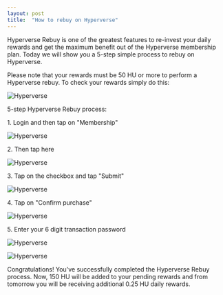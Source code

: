 ```yaml
---
layout: post
title:  "How to rebuy on Hyperverse"
---
```


Hyperverse Rebuy is one of the greatest features to re-invest your daily rewards and get the maximum benefit out of the Hyperverse membership plan. Today we will show you a 5-step simple process to rebuy on Hyperverse. 

Please note that your rewards must be 50 HU or more to perform a Hyperverse rebuy. To check your rewards simply do this:

![Hyperverse](/blog/images/upload/post4/1.png)

5-step Hyperverse Rebuy process:

1\. Login and then tap on "Membership"

![Hyperverse](/blog/images/upload/post4/2.png)

2\. Then tap here

![Hyperverse](/blog/images/upload/post4/3.png)

3\. Tap on the checkbox and tap "Submit"

![Hyperverse](/blog/images/upload/post4/4.png)

4\. Tap on "Confirm purchase"

![Hyperverse](/blog/images/upload/post4/5.png)

5\. Enter your 6 digit transaction password

![Hyperverse](/blog/images/upload/post4/6.png)

![Hyperverse](/blog/images/upload/post4/7.png)

Congratulations! You've successfully completed the Hyperverse Rebuy process. Now, 150 HU will be added to your pending rewards and from tomorrow you will be receiving additional 0.25 HU daily rewards.